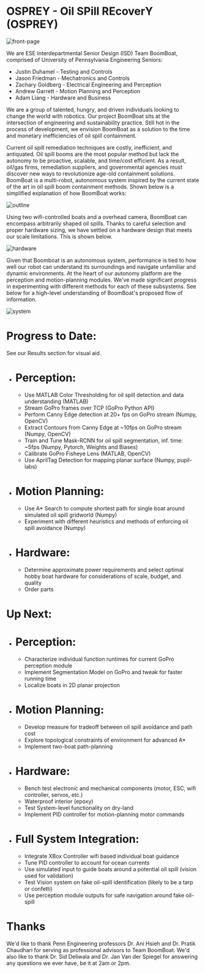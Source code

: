 # OSPREY - Oil SPill REcoverY (OSPREY)

![front-page](https://user-images.githubusercontent.com/55633473/145109631-769bbd14-2262-402c-a97f-9ad9b6e88c7c.PNG)

We are ESE Interdepartmental Senior Design (ISD) Team BoomBoat, comprised of University of Pennsylvania Engineering Seniors:

  - Justin Duhamel - Testing and Controls
  - Jason Friedman - Mechatronics and Controls
  - Zachary Goldberg - Electrical Engineering and Perception
  - Andrew Garrett - Motion Planning and Perception
  - Adam Liang - Hardware and Business

We are a group of talented, hungry, and driven individuals looking to change the world with robotics.  Our project BoomBoat sits at the intersection of engineering and sustainability practice.  Still hot in the process of development, we envision BoomBoat as a solution to the time and monetary inefficiencies of oil spill containment.

Current oil spill remediation techniques are costly, inefficient, and antiquated. Oil spill booms are the most popular method but lack the autonomy to be proactive, scalable, and time/cost efficient. As a result, oil/gas firms, remediation suppliers, and governmental agencies must discover new ways to revolutionize age-old containment solutions.  BoomBoat is a multi-robot, autonomous system inspired by the current state of the art in oil spill boom containment methods.  Shown below is a simplified explanation of how BoomBoat works:

![outline](https://user-images.githubusercontent.com/55633473/145109648-7efd5887-7bde-4ad6-a2d1-ba95b9de45ef.PNG)

Using two wifi-controlled boats and a overhead camera, BoomBoat can encompass arbitrarily shaped oil spills.  Thanks to careful selection and proper hardware sizing, we have settled on a hardware design that meets our scale limitations.  This is shown below.

![hardware](https://user-images.githubusercontent.com/55633473/145109671-1c07fead-0bec-4bcd-a34c-fdec3a2b9893.PNG)

Given that Boomboat is an autonomous system, performance is tied to how well our robot can understand its surroundings and navigate unfamiliar and dynamic environments.  At the heart of our autonomy platform are the perception and motion-planning modules.  We've made significant progress in experimenting with different methods for each of these subsystems.  See below for a high-level understanding of BoomBoat's proposed flow of information.

![system](https://user-images.githubusercontent.com/55633473/145109686-ddbfcebf-3726-46a2-a31d-51040d6e1965.PNG)

# Progress to Date:

See our Results section for visual aid.

 - # Perception:
    - Use MATLAB Color Thresholding for oil spill detection and data understanding (MATLAB)
    - Stream GoPro frames over TCP (GoPro Python API)
    - Perform Canny Edge detection at 20+ fps on GoPro stream (Numpy, OpenCV)
    - Extract Contours from Canny Edge at ~10fps on GoPro stream (Numpy, OpenCV)
    - Train and Tune Mask-RCNN for oil spill segmentation, inf. time: ~5fps (Numpy, Pytorch, Weights and Biases)
    - Calibrate GoPro Fisheye Lens (MATLAB, OpenCV)
    - Use AprilTag Detection for mapping planar surface (Numpy, pupil-labs)
 - # Motion Planning:
    - Use A* Search to compute shortest path for single boat around simulated oil spill gridworld (Numpy)
    - Experiment with different heuristics and methods of enforcing oil spill avoidance (Numpy)
 - # Hardware:
      - Determine approximate power requirements and select optimal hobby boat hardware for considerations of scale, budget, and quality
      - Order parts

# Up Next:
 - # Perception:
    - Characterize individual function runtimes for current GoPro perception module
    - Implement Segmentation Model on GoPro and tweak for faster running time
    - Localize boats in 2D planar projection
 - # Motion Planning:
    - Develop measure for tradeoff between oil spill avoidance and path cost
    - Explore topological constraints of environment for advanced A*
    - Implement two-boat path-planning
 - # Hardware:
    - Bench test electronic and mechanical components (motor, ESC, wifi controller, servos, etc.)
    - Waterproof interior (epoxy)
    - Test System-level functionality on dry-land
    - Implement PID controller for motion-planning motor commands
 - # Full System Integration:
    - Integrate XBox Controller wifi based individual boat guidance
    - Tune PID controller to account for ocean currents
    - Use simulated input to guide boats around a potential oil spill (vision used for validation)
    - Test Vision system on fake oil-spill identification (likely to be a tarp or confetti)
    - Use perception module outputs for safe navigation around fake oil-spill
 
# Thanks
We'd like to thank Penn Engineering professors Dr. Ani Hsieh and Dr. Pratik Chaudhari for serving as professional advisors to Team BoomBoat.  We'd also like to thank Dr. Sid Deliwala and Dr. Jan Van der Spiegel for answering any questions we ever have, be it at 2am or 2pm.
